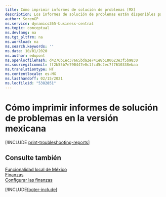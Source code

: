 ```yaml
---
title: Cómo imprimir informes de solución de problemas [MX]
description: Los informes de solución de problemas están disponibles para asistir a los Microsoft Certified Partners con problemas en la versión mexicana.
author: SorenGP
ms.service: dynamics365-business-central
ms.topic: conceptual
ms.devlang: na
ms.tgt_pltfrm: na
ms.workload: na
ms.search.keywords: ''
ms.date: 10/01/2020
ms.author: edupont
ms.openlocfilehash: d4276b1ec37665bda2e741e8b180623e3f5b9830
ms.sourcegitcommit: ff2b55b7e790447e0c1fcd5c2ec7f7610338ebaa
ms.translationtype: HT
ms.contentlocale: es-MX
ms.lasthandoff: 02/15/2021
ms.locfileid: "5382851"
---
```

# <a name="print-troubleshooting-reports-in-the-mexican-version"></a>Cómo imprimir informes de solución de problemas en la versión mexicana

[!INCLUDE [print-troubleshooting-reports](../includes/CAMXUS/print-troubleshooting-reports.md)]

## <a name="see-also"></a>Consulte también

[Funcionalidad local de México](mexico-local-functionality.md)  
[Finanzas](../../finance.md)  
[Configurar las finanzas](../../finance.md)  


[!INCLUDE[footer-include](../../includes/footer-banner.md)]